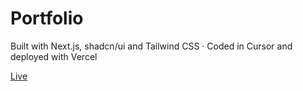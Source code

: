 # Portfolio

Built with Next.js, shadcn/ui and Tailwind CSS · Coded in Cursor and deployed with Vercel

[Live](https://prabodhaj.com)
